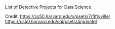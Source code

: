 List of Detective Projects for Data Science

Credit:
https://cs50.harvard.edu/x/psets/7/fiftyville/
https://cs50.harvard.edu/sql/psets/4/private/
